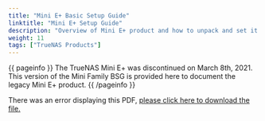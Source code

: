 ```yaml
---
title: "Mini E+ Basic Setup Guide"
linktitle: "Mini E+ Setup Guide"
description: "Overview of Mini E+ product and how to unpack and set it up."
weight: 11
tags: ["TrueNAS Products"]
---
```


{{ pageinfo }}
The TrueNAS Mini E+ was discontinued on March 8th, 2021. This version of the Mini Family BSG is provided here to document the legacy Mini E+ product.
{{ /pageinfo }}

<object data="https://www.truenas.com/docs/files/MiniFamily3.1.pdf" type="application/pdf" width="95%" height="1000">
  There was an error displaying this PDF, <a href="https://www.truenas.com/docs/files/MiniFamily3.1.pdf">please click here to download the file.</a>
</object>
